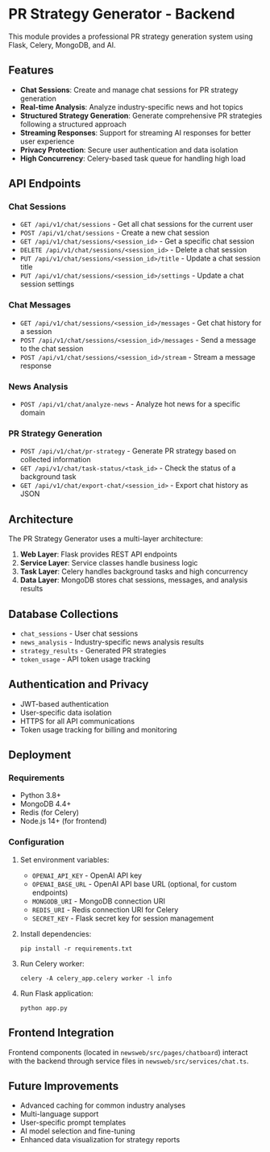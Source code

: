 # PR Strategy Generator - Backend

This module provides a professional PR strategy generation system using Flask, Celery, MongoDB, and AI.

## Features

- **Chat Sessions**: Create and manage chat sessions for PR strategy generation
- **Real-time Analysis**: Analyze industry-specific news and hot topics 
- **Structured Strategy Generation**: Generate comprehensive PR strategies following a structured approach
- **Streaming Responses**: Support for streaming AI responses for better user experience
- **Privacy Protection**: Secure user authentication and data isolation
- **High Concurrency**: Celery-based task queue for handling high load

## API Endpoints

### Chat Sessions

- `GET /api/v1/chat/sessions` - Get all chat sessions for the current user
- `POST /api/v1/chat/sessions` - Create a new chat session
- `GET /api/v1/chat/sessions/<session_id>` - Get a specific chat session
- `DELETE /api/v1/chat/sessions/<session_id>` - Delete a chat session
- `PUT /api/v1/chat/sessions/<session_id>/title` - Update a chat session title
- `PUT /api/v1/chat/sessions/<session_id>/settings` - Update a chat session settings

### Chat Messages

- `GET /api/v1/chat/sessions/<session_id>/messages` - Get chat history for a session
- `POST /api/v1/chat/sessions/<session_id>/messages` - Send a message to the chat session
- `POST /api/v1/chat/sessions/<session_id>/stream` - Stream a message response

### News Analysis

- `POST /api/v1/chat/analyze-news` - Analyze hot news for a specific domain

### PR Strategy Generation

- `POST /api/v1/chat/pr-strategy` - Generate PR strategy based on collected information
- `GET /api/v1/chat/task-status/<task_id>` - Check the status of a background task
- `GET /api/v1/chat/export-chat/<session_id>` - Export chat history as JSON

## Architecture

The PR Strategy Generator uses a multi-layer architecture:

1. **Web Layer**: Flask provides REST API endpoints
2. **Service Layer**: Service classes handle business logic
3. **Task Layer**: Celery handles background tasks and high concurrency
4. **Data Layer**: MongoDB stores chat sessions, messages, and analysis results

## Database Collections

- `chat_sessions` - User chat sessions
- `news_analysis` - Industry-specific news analysis results
- `strategy_results` - Generated PR strategies
- `token_usage` - API token usage tracking

## Authentication and Privacy

- JWT-based authentication
- User-specific data isolation
- HTTPS for all API communications
- Token usage tracking for billing and monitoring

## Deployment

### Requirements

- Python 3.8+
- MongoDB 4.4+
- Redis (for Celery)
- Node.js 14+ (for frontend)

### Configuration

1. Set environment variables:
   - `OPENAI_API_KEY` - OpenAI API key
   - `OPENAI_BASE_URL` - OpenAI API base URL (optional, for custom endpoints)
   - `MONGODB_URI` - MongoDB connection URI
   - `REDIS_URI` - Redis connection URI for Celery
   - `SECRET_KEY` - Flask secret key for session management

2. Install dependencies:
   ```
   pip install -r requirements.txt
   ```

3. Run Celery worker:
   ```
   celery -A celery_app.celery worker -l info
   ```

4. Run Flask application:
   ```
   python app.py
   ```

## Frontend Integration

Frontend components (located in `newsweb/src/pages/chatboard`) interact with the backend through service files in `newsweb/src/services/chat.ts`.

## Future Improvements

- Advanced caching for common industry analyses
- Multi-language support
- User-specific prompt templates
- AI model selection and fine-tuning
- Enhanced data visualization for strategy reports 